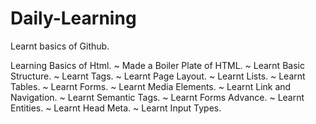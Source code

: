 # Daily-Learning

Learnt basics of Github.

Learning Basics of Html.
~ Made a Boiler Plate of HTML.
~ Learnt Basic Structure.
~ Learnt Tags.
~ Learnt Page Layout.
~ Learnt Lists.
~ Learnt Tables.
~ Learnt Forms.
~ Learnt Media Elements.
~ Learnt Link and Navigation.
~ Learnt Semantic Tags.
~ Learnt Forms Advance.
~ Learnt Entities.
~ Learnt Head Meta.
~ Learnt Input Types.

